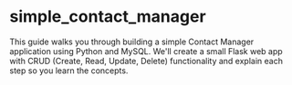 # simple_contact_manager
This guide walks you through building a simple Contact Manager application using Python and MySQL. We'll create a small Flask web app with CRUD (Create, Read, Update, Delete) functionality and explain each step so you learn the concepts.
